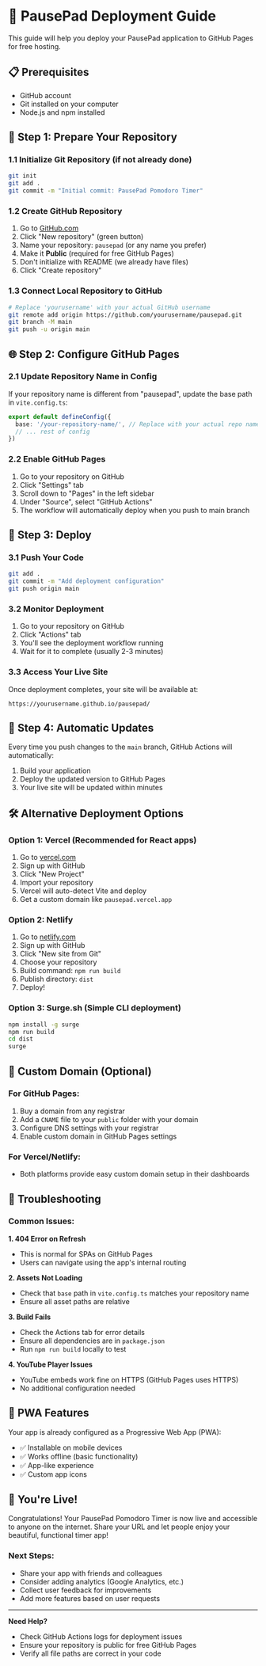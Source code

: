 # 🚀 PausePad Deployment Guide

This guide will help you deploy your PausePad application to GitHub Pages for free hosting.

## 📋 Prerequisites

- GitHub account
- Git installed on your computer
- Node.js and npm installed

## 🔧 Step 1: Prepare Your Repository

### 1.1 Initialize Git Repository (if not already done)
```bash
git init
git add .
git commit -m "Initial commit: PausePad Pomodoro Timer"
```

### 1.2 Create GitHub Repository
1. Go to [GitHub.com](https://github.com)
2. Click "New repository" (green button)
3. Name your repository: `pausepad` (or any name you prefer)
4. Make it **Public** (required for free GitHub Pages)
5. Don't initialize with README (we already have files)
6. Click "Create repository"

### 1.3 Connect Local Repository to GitHub
```bash
# Replace 'yourusername' with your actual GitHub username
git remote add origin https://github.com/yourusername/pausepad.git
git branch -M main
git push -u origin main
```

## 🌐 Step 2: Configure GitHub Pages

### 2.1 Update Repository Name in Config
If your repository name is different from "pausepad", update the base path in `vite.config.ts`:

```typescript
export default defineConfig({
  base: '/your-repository-name/', // Replace with your actual repo name
  // ... rest of config
})
```

### 2.2 Enable GitHub Pages
1. Go to your repository on GitHub
2. Click "Settings" tab
3. Scroll down to "Pages" in the left sidebar
4. Under "Source", select "GitHub Actions"
5. The workflow will automatically deploy when you push to main branch

## 🚀 Step 3: Deploy

### 3.1 Push Your Code
```bash
git add .
git commit -m "Add deployment configuration"
git push origin main
```

### 3.2 Monitor Deployment
1. Go to your repository on GitHub
2. Click "Actions" tab
3. You'll see the deployment workflow running
4. Wait for it to complete (usually 2-3 minutes)

### 3.3 Access Your Live Site
Once deployment completes, your site will be available at:
```
https://yourusername.github.io/pausepad/
```

## 🔄 Step 4: Automatic Updates

Every time you push changes to the `main` branch, GitHub Actions will automatically:
1. Build your application
2. Deploy the updated version to GitHub Pages
3. Your live site will be updated within minutes

## 🛠️ Alternative Deployment Options

### Option 1: Vercel (Recommended for React apps)
1. Go to [vercel.com](https://vercel.com)
2. Sign up with GitHub
3. Click "New Project"
4. Import your repository
5. Vercel will auto-detect Vite and deploy
6. Get a custom domain like `pausepad.vercel.app`

### Option 2: Netlify
1. Go to [netlify.com](https://netlify.com)
2. Sign up with GitHub
3. Click "New site from Git"
4. Choose your repository
5. Build command: `npm run build`
6. Publish directory: `dist`
7. Deploy!

### Option 3: Surge.sh (Simple CLI deployment)
```bash
npm install -g surge
npm run build
cd dist
surge
```

## 🎯 Custom Domain (Optional)

### For GitHub Pages:
1. Buy a domain from any registrar
2. Add a `CNAME` file to your `public` folder with your domain
3. Configure DNS settings with your registrar
4. Enable custom domain in GitHub Pages settings

### For Vercel/Netlify:
- Both platforms provide easy custom domain setup in their dashboards

## 🔧 Troubleshooting

### Common Issues:

**1. 404 Error on Refresh**
- This is normal for SPAs on GitHub Pages
- Users can navigate using the app's internal routing

**2. Assets Not Loading**
- Check that `base` path in `vite.config.ts` matches your repository name
- Ensure all asset paths are relative

**3. Build Fails**
- Check the Actions tab for error details
- Ensure all dependencies are in `package.json`
- Run `npm run build` locally to test

**4. YouTube Player Issues**
- YouTube embeds work fine on HTTPS (GitHub Pages uses HTTPS)
- No additional configuration needed

## 📱 PWA Features

Your app is already configured as a Progressive Web App (PWA):
- ✅ Installable on mobile devices
- ✅ Works offline (basic functionality)
- ✅ App-like experience
- ✅ Custom app icons

## 🎉 You're Live!

Congratulations! Your PausePad Pomodoro Timer is now live and accessible to anyone on the internet. Share your URL and let people enjoy your beautiful, functional timer app!

### Next Steps:
- Share your app with friends and colleagues
- Consider adding analytics (Google Analytics, etc.)
- Collect user feedback for improvements
- Add more features based on user requests

---

**Need Help?** 
- Check GitHub Actions logs for deployment issues
- Ensure your repository is public for free GitHub Pages
- Verify all file paths are correct in your code